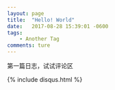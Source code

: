 ```yaml
---
layout: page
title:  "Hello! World"
date:   2017-08-28 15:39:01 -0600
tags:
	- Another Tag
comments: ture
---
```


<p>
	第一篇日志，试试评论区
</p>

<div id="disqus_thread">
	{% include disqus.html %}
</div>
